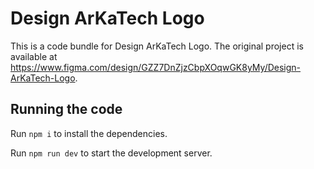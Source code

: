 
  # Design ArKaTech Logo

  This is a code bundle for Design ArKaTech Logo. The original project is available at https://www.figma.com/design/GZZ7DnZjzCbpXOqwGK8yMy/Design-ArKaTech-Logo.

  ## Running the code

  Run `npm i` to install the dependencies.

  Run `npm run dev` to start the development server.
  